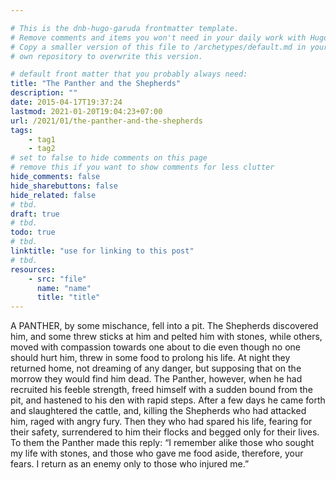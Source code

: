 ```yaml
---

# This is the dnb-hugo-garuda frontmatter template. 
# Remove comments and items you won't need in your daily work with Hugo.
# Copy a smaller version of this file to /archetypes/default.md in your
# own repository to overwrite this version.

# default front matter that you probably always need:
title: "The Panther and the Shepherds"
description: ""
date: 2015-04-17T19:37:24
lastmod: 2021-01-20T19:04:23+07:00
url: /2021/01/the-panther-and-the-shepherds
tags:
    - tag1
    - tag2
# set to false to hide comments on this page
# remove this if you want to show comments for less clutter
hide_comments: false
hide_sharebuttons: false
hide_related: false
# tbd.
draft: true
# tbd.
todo: true
# tbd.
linktitle: "use for linking to this post"
# tbd.
resources:
    - src: "file"
      name: "name"
      title: "title"
---
```

A PANTHER, by some mischance, fell into a pit. The Shepherds discovered him, and some threw sticks at him and pelted him with stones, while others, moved with compassion towards one about to die even though no one should hurt him, threw in some food to prolong his life. At night they returned home, not dreaming of any danger, but supposing that on the morrow they would find him dead. The Panther, however, when he had recruited his feeble strength, freed himself with a sudden bound from the pit, and hastened to his den with rapid steps. After a few days he came forth and slaughtered the cattle, and, killing the Shepherds who had attacked him, raged with angry fury. Then they who had spared his life, fearing for their safety, surrendered to him their flocks and begged only for their lives. To them the Panther made this reply: “I remember alike those who sought my life with stones, and those who gave me food aside, therefore, your fears. I return as an enemy only to those who injured me.”
